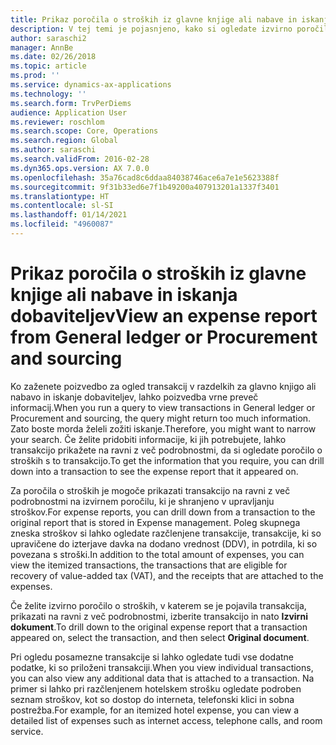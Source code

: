 ```yaml
---
title: Prikaz poročila o stroških iz glavne knjige ali nabave in iskanja dobaviteljev
description: V tej temi je pojasnjeno, kako si ogledate izvirno poročilo o stroških, v katerem se je pojavila transakcija.
author: saraschi2
manager: AnnBe
ms.date: 02/26/2018
ms.topic: article
ms.prod: ''
ms.service: dynamics-ax-applications
ms.technology: ''
ms.search.form: TrvPerDiems
audience: Application User
ms.reviewer: roschlom
ms.search.scope: Core, Operations
ms.search.region: Global
ms.author: saraschi
ms.search.validFrom: 2016-02-28
ms.dyn365.ops.version: AX 7.0.0
ms.openlocfilehash: 35a76cad8c6ddaa84038746ace6a7e1e5623388f
ms.sourcegitcommit: 9f31b33ed6e7f1b49200a407913201a1337f3401
ms.translationtype: HT
ms.contentlocale: sl-SI
ms.lasthandoff: 01/14/2021
ms.locfileid: "4960087"
---
```

# <a name="view-an-expense-report-from-general-ledger-or-procurement-and-sourcing"></a><span data-ttu-id="61206-103">Prikaz poročila o stroških iz glavne knjige ali nabave in iskanja dobaviteljev</span><span class="sxs-lookup"><span data-stu-id="61206-103">View an expense report from General ledger or Procurement and sourcing</span></span>

<span data-ttu-id="61206-104">Ko zaženete poizvedbo za ogled transakcij v razdelkih za glavno knjigo ali nabavo in iskanje dobaviteljev, lahko poizvedba vrne preveč informacij.</span><span class="sxs-lookup"><span data-stu-id="61206-104">When you run a query to view transactions in General ledger or Procurement and sourcing, the query might return too much information.</span></span> <span data-ttu-id="61206-105">Zato boste morda želeli zožiti iskanje.</span><span class="sxs-lookup"><span data-stu-id="61206-105">Therefore, you might want to narrow your search.</span></span> <span data-ttu-id="61206-106">Če želite pridobiti informacije, ki jih potrebujete, lahko transakcijo prikažete na ravni z več podrobnostmi, da si ogledate poročilo o stroških s to transakcijo.</span><span class="sxs-lookup"><span data-stu-id="61206-106">To get the information that you require, you can drill down into a transaction to see the expense report that it appeared on.</span></span>

<span data-ttu-id="61206-107">Za poročila o stroških je mogoče prikazati transakcijo na ravni z več podrobnostmi na izvirnem poročilu, ki je shranjeno v upravljanju stroškov.</span><span class="sxs-lookup"><span data-stu-id="61206-107">For expense reports, you can drill down from a transaction to the original report that is stored in Expense management.</span></span> <span data-ttu-id="61206-108">Poleg skupnega zneska stroškov si lahko ogledate razčlenjene transakcije, transakcije, ki so upravičene do izterjave davka na dodano vrednost (DDV), in potrdila, ki so povezana s stroški.</span><span class="sxs-lookup"><span data-stu-id="61206-108">In addition to the total amount of expenses, you can view the itemized transactions, the transactions that are eligible for recovery of value-added tax (VAT), and the receipts that are attached to the expenses.</span></span>

<span data-ttu-id="61206-109">Če želite izvirno poročilo o stroških, v katerem se je pojavila transakcija, prikazati na ravni z več podrobnostmi, izberite transakcijo in nato **Izvirni dokument**.</span><span class="sxs-lookup"><span data-stu-id="61206-109">To drill down to the original expense report that a transaction appeared on, select the transaction, and then select **Original document**.</span></span>

<span data-ttu-id="61206-110">Pri ogledu posamezne transakcije si lahko ogledate tudi vse dodatne podatke, ki so priloženi transakciji.</span><span class="sxs-lookup"><span data-stu-id="61206-110">When you view individual transactions, you can also view any additional data that is attached to a transaction.</span></span> <span data-ttu-id="61206-111">Na primer si lahko pri razčlenjenem hotelskem strošku ogledate podroben seznam stroškov, kot so dostop do interneta, telefonski klici in sobna postrežba.</span><span class="sxs-lookup"><span data-stu-id="61206-111">For example, for an itemized hotel expense, you can view a detailed list of expenses such as internet access, telephone calls, and room service.</span></span>
